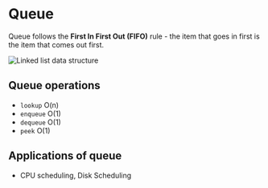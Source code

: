 # Queue

Queue follows the **First In First Out (FIFO)** rule - the item that goes in first is the item that comes out first.

![Linked list data structure](https://github.com/isandeepbansal/data-structures-and-algorithms/blob/main/assets/queue.webp)

## Queue operations

- `lookup` O(n)
- `enqueue` O(1)
- `dequeue` O(1)
- `peek` O(1)

## Applications of queue

- CPU scheduling, Disk Scheduling

